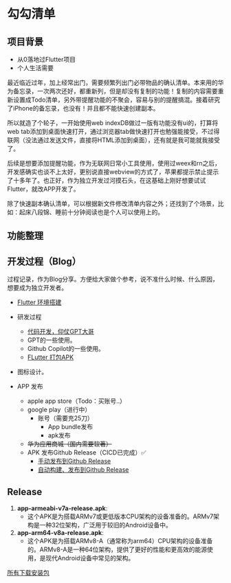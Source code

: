 # 勾勾清单
## 项目背景
- 从0落地过Flutter项目
- 个人生活需要

最近临近过年，加上经常出门，需要频繁列出门必带物品的确认清单。本来用的华为备忘录，一次两次还好，都重新列，但是却没有复制的功能！复制的内容需要重新设置成Todo清单，另外带提醒功能的不聚会，容易与别的提醒搞混。接着研究了iPhone的备忘录，也没有！并且都不能快速创建副本。

所以就造了个轮子，一开始使用web indexDB做过一版有功能没有ui的，打算将web tab添加到桌面快速打开，通过浏览器tab做快速打开也勉强能接受，不过得联网（没法通过发送文件，直接将HTML添加到桌面），还有就是我可能就我接受了。

后续是想要添加提醒功能，作为无联网日常小工具使用，使用过weex和rn之后，开发感确实也谈不上太好，更别说直接webview的方式了，苹果都提示禁止提示了十多年了。也正好，作为独立开发过河摸石头，在这基础上刚好想要试试Flutter，就改APP开发了。

除了快速副本确认清单，可以根据新文件修改清单内容之外；还找到了个场景，比如：起床八段锦、睡前十分钟阅读也是个人可以使用上的。

## 功能整理

## 开发过程（Blog）
过程记录，作为Blog分享。方便给大家做个参考，说不准什么时候、什么原因，想要成为独立开发者。
- [Flutter 环境搭建](https://github.com/hawkeye-xb/blog/blob/master/A%20first%20look%20at%20independent%20developers/setFlutterEnv.md)
- 研发过程
	- [代码开发，仰仗GPT大哥](https://github.com/hawkeye-xb/blog/blob/master/A%20first%20look%20at%20independent%20developers/devChecklistProject.md)
  - GPT的一些使用。
  - Github Copilot的一些使用。
  - [FLutter 打包APK](https://github.com/hawkeye-xb/blog/blob/master/A%20first%20look%20at%20independent%20developers/flutterBuildApk.md)

- 图标设计。
- APP 发布
	- apple app store（Todo：买账号..）
	- google play（进行中）
	  - 账号（需要充25刀）
		- App bundle发布
		- apk发布
	- ~~华为应用商城（国内需要软著）~~
	- APK 发布Github Release（CICD已完成）✅
	  - [手动发布到Github Release](https://github.com/hawkeye-xb/blog/blob/master/A%20first%20look%20at%20independent%20developers/publishOnGithubRelease.md)
	  - [自动构建、发布到Github Release](https://github.com/hawkeye-xb/blog/blob/master/A%20first%20look%20at%20independent%20developers/apkPublishGithubPipeline.md)
### 
## Release
1. **app-armeabi-v7a-release.apk**:
    - 这个APK是为搭载ARMv7或更低版本CPU架构的设备准备的。ARMv7架构是一种32位架构，广泛用于较旧的Android设备中。
2. **app-arm64-v8a-release.apk**:
    - 这个APK是为搭载ARMv8-A（通常称为arm64）CPU架构的设备准备的。ARMv8-A是一种64位架构，提供了更好的性能和更高效的能源使用，是现代Android设备中常见的架构。

[所有下载安装包](https://github.com/hawkeye-xb/checklist/releases)
